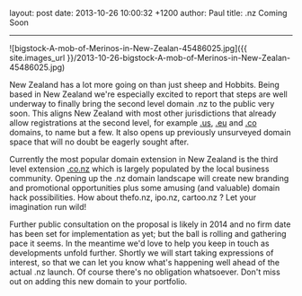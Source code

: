 layout: post
date: 2013-10-26 10:00:32 +1200
author: Paul
title: .nz Coming Soon

----

![bigstock-A-mob-of-Merinos-in-New-Zealan-45486025.jpg]({{ site.images_url }}/2013-10-26-bigstock-A-mob-of-Merinos-in-New-Zealan-45486025.jpg)

<!-- excerpt -->

New Zealand has a lot more going on than just sheep and Hobbits. Being based in New Zealand we're especially excited to report that steps are well underway to finally bring the second level domain .nz to the public very soon. This aligns New Zealand with most other jurisdictions that already allow registrations at the second level, for example [.us](https://iwantmyname.com/domains/us-american-domain-name-registration-for-usa), [.eu](https://iwantmyname.com/domains/eu-european-domain-name-registration-for-europe) and [.co](https://iwantmyname.com/domains/co-colombian-domain-name-registration-for-colombia) domains, to name but a few. It also opens up previously unsurveyed domain space that will no doubt be eagerly sought after. 

<!-- /excerpt -->

Currently the most popular domain extension in New Zealand is the third level extension [.co.nz](https://iwantmyname.com/domains/co.nz-kiwi-domain-name-registration-for-new-zealand) which is largely populated by the local business community. Opening up the .nz domain landscape will create new branding and promotional opportunities plus some amusing (and valuable) domain hack possibilities. How about thefo.nz, ipo.nz, cartoo.nz ? Let your imagination run wild!

Further public consultation on the proposal is likely in 2014 and no firm date has been set for implementation as yet; but the ball is rolling and gathering pace it seems. In the meantime we'd love to help you keep in touch as developments unfold further. Shortly we will start taking expressions of interest, so that we can let you know what's happening well ahead of the actual .nz launch. Of course there's no obligation whatsoever. Don't miss out on adding this new domain to your portfolio.
